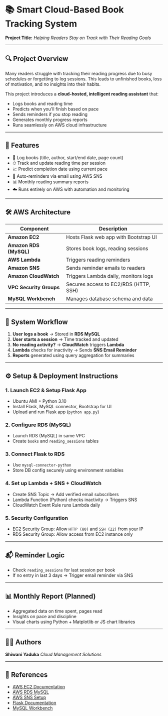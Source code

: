 # 📚 Smart Cloud-Based Book Tracking System


**Project Title:** *Helping Readers Stay on Track with Their Reading Goals*

---

## 🔍 Project Overview

Many readers struggle with tracking their reading progress due to busy schedules or forgetting to log sessions. This leads to unfinished books, loss of motivation, and no insights into their habits.

This project introduces a **cloud-hosted, intelligent reading assistant** that:

* Logs books and reading time
* Predicts when you'll finish based on pace
* Sends reminders if you stop reading
* Generates monthly progress reports
* Runs seamlessly on AWS cloud infrastructure

---

## 🧩 Features

* 📖 Log books (title, author, start/end date, page count)
* ⏱ Track and update reading time per session
* 📈 Predict completion date using current pace
* 🔔 Auto-reminders via email using AWS SNS
* 📊 Monthly reading summary reports
* ☁️ Runs entirely on AWS with automation and monitoring

---

## 🛠 AWS Architecture

| Component               | Description                           |
| ----------------------- | ------------------------------------- |
| **Amazon EC2**          | Hosts Flask web app with Bootstrap UI |
| **Amazon RDS (MySQL)**  | Stores book logs, reading sessions    |
| **AWS Lambda**          | Triggers reading reminders            |
| **Amazon SNS**          | Sends reminder emails to readers      |
| **Amazon CloudWatch**   | Triggers Lambda daily, monitors logs  |
| **VPC Security Groups** | Secures access to EC2/RDS (HTTP, SSH) |
| **MySQL Workbench**     | Manages database schema and data      |

---

## 🧱 System Workflow

1. **User logs a book** → Stored in **RDS MySQL**
2. **User starts a session** → Time tracked and updated
3. **No reading activity?** → **CloudWatch** triggers **Lambda**
4. **Lambda** checks for inactivity → Sends **SNS Email Reminder**
5. **Reports** generated using query aggregation for summaries

---

## ⚙️ Setup & Deployment Instructions

### 1. **Launch EC2 & Setup Flask App**

* Ubuntu AMI + Python 3.10
* Install Flask, MySQL connector, Bootstrap for UI
* Upload and run Flask app (`python app.py`)

### 2. **Configure RDS (MySQL)**

* Launch RDS (MySQL) in same VPC
* Create `books` and `reading_sessions` tables
  

### 3. **Connect Flask to RDS**

* Use `mysql-connector-python`
* Store DB config securely using environment variables

### 4. **Set up Lambda + SNS + CloudWatch**

* Create SNS Topic → Add verified email subscribers
* Lambda Function (Python) checks inactivity → Triggers SNS
* CloudWatch Event Rule runs Lambda daily

### 5. **Security Configuration**

* EC2 Security Group: Allow `HTTP (80)` and `SSH (22)` from your IP
* RDS Security Group: Allow access from EC2 instance only

---

## 📬 Reminder Logic

* Check `reading_sessions` for last session per book
* If no entry in last 3 days → Trigger email reminder via SNS

---


## 📊 Monthly Report (Planned)

* Aggregated data on time spent, pages read
* Insights on pace and discipline
* Visual charts using Python + Matplotlib or JS chart libraries

---


## 🧑‍💻 Authors

**Shiwani Yaduka**
*Cloud Management Solutions*

---

## 📎 References

* [AWS EC2 Documentation](https://docs.aws.amazon.com/ec2/)
* [AWS RDS MySQL](https://docs.aws.amazon.com/AmazonRDS/latest/UserGuide/CHAP_MySQL.html)
* [AWS SNS Setup](https://docs.aws.amazon.com/sns/)
* [Flask Documentation](https://flask.palletsprojects.com/)
* [MySQL Workbench](https://dev.mysql.com/downloads/workbench/)


